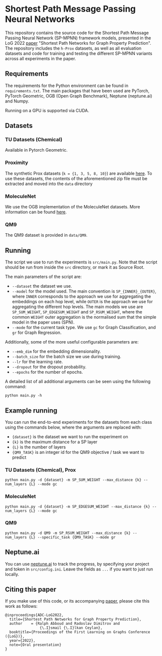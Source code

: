 # Shortest Path Message Passing Neural Networks

This repository contains the source code for the Shortest Path Message Passing Neural Network (SP-MPNN) framework 
models, presented in the LoG 2022 [paper](https://arxiv.org/abs/2206.01003) "Shortest Path Networks for Graph 
Property Prediction". The repository includes the `h-Prox` datasets, as well as all evaluation datasets and code for 
training and testing the different SP-MPNN variants across all experiments in the paper.

## Requirements

The requirements for the Python environment can be found in ``requirements.txt``. The
main packages that have been used are PyTorch, PyTorch Geometric, OGB (Open Graph Benchmark), 
Neptune (neptune.ai) and Numpy.

Running on a GPU is supported via CUDA.

## Datasets

### TU Datasets (Chemical)

Available in Pytorch Geometric.

### Proximity

The synthetic Prox datasets (``k = {1, 3, 5, 8, 10}``) are available [here](https://zenodo.org/record/6557736#.YoPGtS8w30o). 
To use these datasets, the contents of the aforementioned zip file must be extracted and moved into the ``data`` directory

### MoleculeNet

We use the OGB implementation of the MoleculeNet datasets. More information can be found 
[here](https://ogb.stanford.edu/docs/graphprop/). 

### QM9

The QM9 dataset is provided in ``data/QM9``.

## Running

The script we use to run the experiments is ``src/main.py``. Note that the script should be run from inside 
the ``src`` directory, or mark it as Source Root.

The main parameters of the script are:

- ``--dataset`` the dataset we use.
- ``--model`` for the model used. The main convention is ``SP_{INNER}_{OUTER}``, where ``INNER`` corresponds to 
the approach we use for aggregating the embeddings on each hop level, while ``OUTER`` is the approach we use for 
aggregating the different hop levels. The main models we use are ``SP_SUM_WEIGHT``, ``SP_EDGESUM_WEIGHT`` and
``SP_RSUM_WEIGHT``, where the common ``WEIGHT`` outer aggregation is the normalised sum that the simple model in the
paper uses (SPN).
- ``--mode`` for the current task type. We use ``gc`` for Graph Classification, 
and ``gr`` for Graph Regression. 

Additionally, some of the more useful configurable parameters are:

- ``--emb_dim`` for the embedding dimensionality.
- ``--batch_size`` for the batch size we use during training.
- ``--lr`` for the learning rate.
- ``--dropout`` for the dropout probability.
- ``--epochs`` for the number of epochs.

A detailed list of all additional arguments can be seen using the following command:

``python main.py -h``

## Example running 

You can run the end-to-end experiments for the datasets from each class using the commands below, where the 
arguments are replaced with:

- ``{dataset}`` is the dataset we want to run the experiment on 
- ``{k}`` is the maximum distance for a SP layer 
- ``{L}`` is the number of layers
- ``{QM9_TASK}`` is an integer id for the QM9 objective / task we want to predict

### TU Datasets (Chemical), Prox

``python main.py -d {dataset} -m SP_SUM_WEIGHT --max_distance {k} --num_layers {L} --mode gc``

### MoleculeNet

``python main.py -d {dataset} -m SP_EDGESUM_WEIGHT --max_distance {k} --num_layers {L} --mode gc``

### QM9

``python main.py -d QM9 -m SP_RSUM_WEIGHT --max_distance {k} --num_layers {L} --specific_task {QM9_TASK} --mode gr``

## Neptune.ai

You can use [neptune.ai](https://neptune.ai) 
to track the progress, by specifying your project and token in ``src/config.ini``.  Leave the
fields as ``...`` if you want to just run locally.

##  Citing this paper
If you make use of this code, or its accompanying [paper](https://arxiv.org/abs/2206.01003), 
please cite this work as follows:

```
@inproceedings{ADC-LoG2022,
  title={Shortest Path Networks for Graph Property Prediction},
  author    = {Ralph Abboud and Radoslav Dimitrov and
                {\.I}smail {\.I}lkan Ceylan},
  booktitle={Proceedings of the First Learning on Graphs Conference ({LoG})},
  year={2022},
  note={Oral presentation}
}
```

